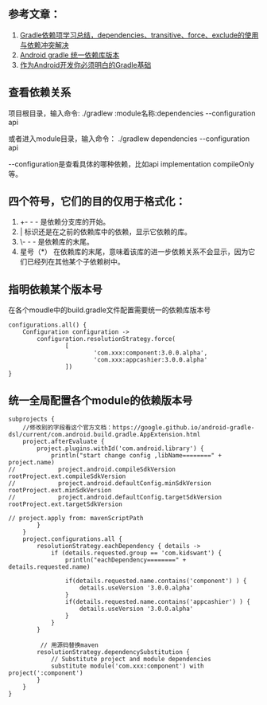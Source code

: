 ## 参考文章：
1. [Gradle依赖项学习总结，dependencies、transitive、force、exclude的使用与依赖冲突解决](http://www.paincker.com/gradle-dependencies)
2. [Android gradle 统一依赖库版本](https://blog.csdn.net/joye123/article/details/80457723)
3. [作为Android开发你必须明白的Gradle基础](https://juejin.im/post/5b000522f265da0b7f44d1c7)

## 查看依赖关系
项目根目录，输入命令:
./gradlew :module名称:dependencies --configuration api

或者进入module目录，输入命令：
./gradlew dependencies --configuration api

--configuration是查看具体的哪种依赖，比如api implementation compileOnly等。

## 四个符号，它们的目的仅用于格式化：

1. +- - - 是依赖分支库的开始。
2. \| 标识还是在之前的依赖库中的依赖，显示它依赖的库。
3. \\- - - 是依赖库的末尾。
4. 星号（\*） 在依赖库的末尾，意味着该库的进一步依赖关系不会显示，因为它们已经列在其他某个子依赖树中。

## 指明依赖某个版本号

在各个moudle中的build.gradle文件配置需要统一的依赖库版本号

```
configurations.all() {
    Configuration configuration ->
        configuration.resolutionStrategy.force(
                [
                        'com.xxx:component:3.0.0.alpha',
                        'com.xxx:appcashier:3.0.0.alpha'
                ])
}
```

## 统一全局配置各个module的依赖版本号

```
subprojects {
    //修改别的字段看这个官方文档：https://google.github.io/android-gradle-dsl/current/com.android.build.gradle.AppExtension.html
    project.afterEvaluate {
        project.plugins.withId('com.android.library') {
            println("start change config ,libName========" + project.name)
//            project.android.compileSdkVersion rootProject.ext.compileSdkVersion
//            project.android.defaultConfig.minSdkVersion rootProject.ext.minSdkVersion
//            project.android.defaultConfig.targetSdkVersion rootProject.ext.targetSdkVersion

// project.apply from: mavenScriptPath
        }
    }
    project.configurations.all {
        resolutionStrategy.eachDependency { details ->
            if (details.requested.group == 'com.kidswant') {
                println("eachDependency========" + details.requested.name)

                if(details.requested.name.contains('component') ) {
                    details.useVersion '3.0.0.alpha'
                }
                if(details.requested.name.contains('appcashier') ) {
                    details.useVersion '3.0.0.alpha'
                }
            }
        }
        
         // 用源码替换maven
        resolutionStrategy.dependencySubstitution {
            // Substitute project and module dependencies
            substitute module('com.xxx:component') with project(':component')
        }
    }
}
```